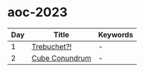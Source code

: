 # aoc-2023

| Day | Title                   | Keywords |
| --- | ----------------------- | -------- |
| 1   | [Trebuchet?!](01.py)    | -        |
| 2   | [Cube Conundrum](02.py) | -        |

